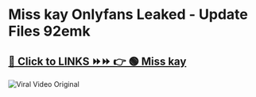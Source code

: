 
 # Miss kay Onlyfans Leaked - Update Files 92emk

## <h2><a href="https://clipsfans.com/Miss_kay&ref=git">🔗 Click to LINKS ⏩⏩ 👉 🟢 Miss kay </a></h2>

<a href="https://clipsfans.com/Miss_kay&ref=git" rel="nofollow" data-target="animated-image.originalLink"><img src="https://i.ibb.co.com/xMMVF88/686577567.gif" alt="Viral Video Original" style="max-width: 100%; display: inline-block;" data-target="animated-image.originalImage"></a>

